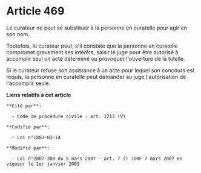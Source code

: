 # Article 469

Le curateur ne peut se substituer à la personne en curatelle pour agir en son nom.

Toutefois, le curateur peut, s'il constate que la personne en curatelle compromet gravement ses intérêts, saisir le juge pour
être autorisé à accomplir seul un acte déterminé ou provoquer l'ouverture de la tutelle.

Si le curateur refuse son assistance à un acte pour lequel son concours est requis, la personne en curatelle peut demander au
juge l'autorisation de l'accomplir seule.

**Liens relatifs à cet article**

	**Cité par**:

	  - Code de procédure civile - art. 1213 (V)

	**Codifié par**:

	  - Loi n°1803-03-14

	**Modifié par**:

	  - Loi n°2007-308 du 5 mars 2007 - art. 7 () JORF 7 mars 2007 en vigueur le 1er janvier 2009
